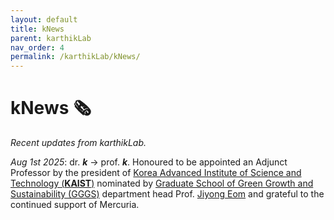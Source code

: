 ```yaml
---
layout: default
title: kNews
parent: karthikLab
nav_order: 4
permalink: /karthikLab/kNews/
---
```


# kNews 🗞️

*Recent updates from karthikLab.*

*Aug 1st 2025*: dr. ***k*** -> prof. ***k***. Honoured to be appointed an Adjunct Professor by the president of [Korea Advanced Institute of Science and Technology (**KAIST**)](https://www.kaist.ac.kr/en/) nominated by [Graduate School of Green Growth and Sustainability (GGGS)](https://gggs.kaist.ac.kr/english) department head Prof. [Jiyong Eom](https://pure.kaist.ac.kr/en/persons/jiyong-eom) and grateful to the continued support of Mercuria.
